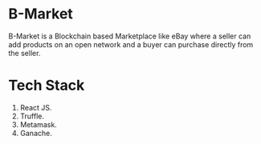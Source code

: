 # B-Market # 

B-Market is a Blockchain based Marketplace like eBay where a seller can add products on an open network and a buyer can purchase directly from the seller.

# Tech Stack # 
1. React JS. 
2. Truffle. 
3. Metamask. 
4. Ganache. 
